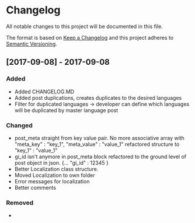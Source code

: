 # Changelog
All notable changes to this project will be documented in this file.

The format is based on [Keep a Changelog](http://keepachangelog.com/en/1.0.0/)
and this project adheres to [Semantic Versioning](http://semver.org/spec/v2.0.0.html).

## [2017-09-08] - 2017-09-08

### Added

- Added CHANGELOG.MD
- Added post duplications, creates duplicates to the desired languages
- Filter for duplicated languages -> developer can define which languages will be duplicated by master language post

### Changed

- post_meta straight from key value pair. No more associative array with "meta_key" : "key_1", "meta_value" : "value_1" refactored structure to "key_1" : "value_1"
- gi_id isn't anymore in post_meta block refactored to the ground level of post object in json. {... "gi_id" : 12345 }
- Better Localization class structure.
- Moved Localization to own folder
- Error messages for localization
- Better comments

### Removed 

- 
